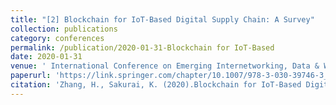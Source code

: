 ```yaml
---
title: "[2] Blockchain for IoT-Based Digital Supply Chain: A Survey"
collection: publications
category: conferences
permalink: /publication/2020-01-31-Blockchain for IoT-Based
date: 2020-01-31
venue: ' International Conference on Emerging Internetworking, Data & Web Technologies '
paperurl: 'https://link.springer.com/chapter/10.1007/978-3-030-39746-3_57'
citation: 'Zhang, H., Sakurai, K. (2020).Blockchain for IoT-Based Digital Supply Chain: A Survey. The 8th International Conference on Emerging Internet, Data & Web Technologies (EIDWT-2020). (International)'
---
```

